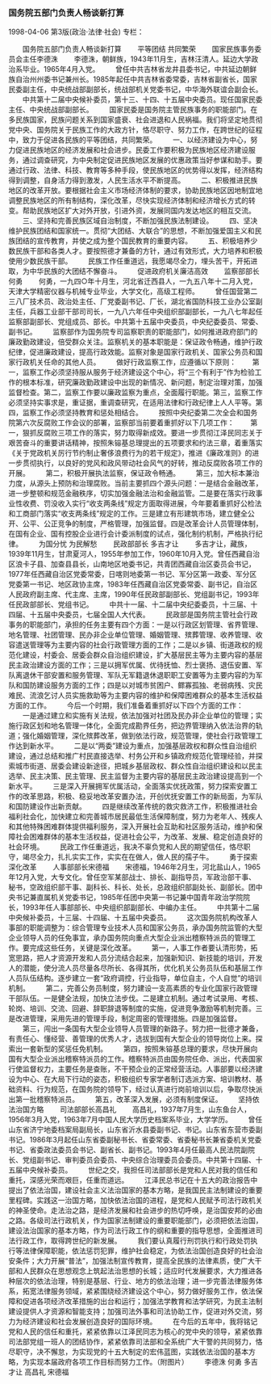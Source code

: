 ### 国务院五部门负责人畅谈新打算

1998-04-06
第3版(政治·法律·社会)
专栏：

　　国务院五部门负责人畅谈新打算
　　平等团结  共同繁荣
　　国家民族事务委员会主任李德洙
　　李德洙，朝鲜族，1943年11月生，吉林汪清人。延边大学政治系毕业。1965年4月入党。
　　曾任中共吉林省龙井县委书记，中共延边朝鲜族自治州州委书记兼州长。1985年起任中共吉林省委常委，吉林省副省长，国家民委副主任，中央统战部副部长，统战部机关党委书记，中华海外联谊会副会长。
　　中共第十二届中央候补委员，第十三、十四、十五届中央委员。现任国家民委主任、中央统战部副部长。
　　国家民委是国务院主管民族事务的职能部门。在多民族国家，民族问题关系到国家盛衰、社会进退和人民祸福。我们将坚定地贯彻党中央、国务院关于民族工作的大政方针，恪尽职守、努力工作，在跨世纪的征程中，致力于促进各民族的平等团结，共同繁荣。
　　一、以经济建设为中心，努力促进民族地区的经济发展和社会进步。民委工作要积极为民族地区经济建设服务，通过调查研究，为中央制定促进民族地区发展的优惠政策当好参谋和助手。要通过行政、法律、科技、教育等多种手段，使民族地区的优势得以发挥，经济结构得到调整，自身活力得到激发，人民生活水平不断提高。
　　二、积极推进民族地区的改革开放。要根据社会主义市场经济体制的要求，协助民族地区因地制宜地调整民族地区的所有制结构，深化改革，尽快实现经济体制和经济增长方式的转变。帮助民族地区扩大对外开放，引进外资，发展同国内发达地区的相互交流。
　　三、坚持和完善民族区域自治制度，不断加强民族法制建设。
　　四、坚决维护民族团结和国家统一。贯彻“大团结、大联合”的思想，不断加强爱国主义和民族团结的宣传教育，并使之成为整个国民教育的重要内容。
　　五、积极培养少数民族干部和各类人才。要按照德才兼备的方针，通过有效形式，大力培养和积极使用少数民族干部。
　　民族工作任重道远，我愿竭尽全力，埋头苦干，开拓进取，为中华民族的大团结不懈奋斗。
　　促进政府机关廉洁高效
　　监察部部长  何勇
　　何勇，一九四○年十月生，河北省迁西县人，一九五八年十二月入党，天津大学精密仪器与机械专业毕业，大学文化，高级工程师。
　　曾任国营第二三八厂技术员、政治处主任、厂党委副书记、厂长，湖北省国防科技工业办公室副主任，兵器工业部干部司司长，一九八六年任中央组织部副部长，一九八七年起任监察部副部长、党组成员、部长。中共第十五届中央委员，中央纪委委员、常委、副书记。
　　监察部作为国务院专司监察职责的职能部门，如何推进政府部门的廉政勤政建设，倍受群众关注。监察机关的基本职能是：保证政令畅通，维护行政纪律，促进廉政建设，提高行政效能。监察对象是国家行政机关、国家公务员和国家行政机关任命的其他人员。
　　做好行政监察工作，应遵循以下原则：
　　第一，监察工作必须坚持服从服务于经济建设这个中心，将“三个有利于”作为检验工作的根本标准，研究廉政勤政建设中出现的新情况、新问题，制定治理对策，加强监督检查。第二，监察工作要以廉政监察为重点，全面履行职能。第三，监察工作必须坚持实事求是，重证据，重调查研究，在适用法律和行政纪律上人人平等。第四，监察工作必须坚持教育和惩处相结合。
　　按照中央纪委第二次全会和国务院第六次反腐败工作会议的部署，监察部当前要着重抓好以下几项工作：
　　第一，狠抓反腐败三项工作的落实，努力取得新成效。要进一步贯彻江泽民同志关于艰苦奋斗的重要讲话精神，按照朱镕基总理提出的五项要求和约法三章，着重落实《关于党政机关厉行节约制止奢侈浪费行为的若干规定》，推进《廉政准则》的进一步贯彻执行，以良好的党风和政风带动社会风气的好转，推动反腐败各项工作的开展。
　　第二，积极开展执法监察，保证政令畅通。
　　第三，加大标本兼治力度，从源头上预防和治理腐败。当前主要抓四个源头问题：一是结合金融改革，进一步整顿和规范金融秩序，切实加强金融法治和金融监管。二是要在落实行政事业性收费、罚没收入实行“收支两条线”规定方面取得进展，今年要着重抓好公检法和工商部门落实“收支两条线”规定的工作。三是建立有形建筑市场，建立健全公开、公平、公正竞争的制度，严格管理，加强监督。四是改革会计人员管理体制，在国有企业、国有控股企业进行会计委派制度的试点，强化制约机制，严格执行纪律。
　　为国分忧  为民解愁
　　民政部部长  多吉才让
　　多吉才让，藏族，1939年11月生，甘肃夏河人，1955年参加工作，1960年10月入党。曾任西藏自治区浪卡子县、加查县县长，山南地区地委书记，共青团西藏自治区委员会书记，1977年任西藏自治区党委常委，日喀则地委第一书记、军分区第一政委、军分区党委第一书记、地区政协主席，1983年任西藏自治区党委常委、副书记，自治区人民政府副主席、代主席、主席，1990年任民政部副部长、党组副书记，1993年任民政部部长、党组书记。
　　中共十一届、十二届中央纪委委员，十三届、十四届、十五届中央委员，七届全国人大代表。
　　民政部是国务院主管社会行政事务的职能部门，承担的任务主要有四个方面：一是以行政区划管理、省界管理、地名管理、社团管理、民办非企业单位管理、婚姻管理、殡葬管理、收养管理、收容遣送管理等为主要内容的社会行政管理方面的工作；二是以乡镇、街道政权的规范化建设，村委会、居委会群众自治组织建设，扩大基层民主等为主要内容的基层民主政治建设方面的工作；三是以拥军优属、优待抚恤、烈士褒扬、退伍安置、军队离退休干部安置和服务管理、军队无军籍退休退职职工安置等为主要内容的为军队和国防建设服务方面的工作；四是以对城市贫困户、鳏寡孤独、老弱病残、灾民难民、流浪乞讨人员实施救助等为主要内容的维护和保障困难群众的基本生活权益方面的工作。
　　今后一个时期，我们准备着重抓好以下四个方面的工作：
　　一是通过建立和实施有关法规，依法加强对社团及民办非企业单位的管理；实施行政区划和地名管理一体化，全面完成勘界任务，把边界管理纳入依法治界的轨道；强化婚姻管理，深化殡葬改革，做到依法行政，规范管理，使社会行政管理工作达到新水平。
　　二是以“两委”建设为重点，加强基层政权和群众性自治组织建设，通过总结和推广村民直接选举、村务公开和乡镇政府规范化管理经验，并探索城市街道、居委会建设新途径，把城乡基层政权、群众性自治组织建设和以民主选举、民主决策、民主管理、民主监督为主要内容的基层民主政治建设提高到一个新水平。
　　三是深入开展拥军优属活动，全面落实优抚政策，努力探索安置工作的改革思路，积极、稳妥地改革安置办法，开创优抚安置工作的新局面，为军队和国防建设作出新贡献。
　　四是继续改革传统的救灾救济工作，积极推进社会福利社会化，加快建立和完善城市居民最低生活保障制度，努力为老年人、残疾人和其他特殊困难群体提供福利服务，深入开展社会互助和社区服务活动，维护和保障社会困难群体的基本生活权益，促进社会公平，为改革、发展、稳定创造良好的社会环境。
　　民政工作任重道远，我决不辜负党和人民的期望信任，恪尽职守，竭尽全力，扎扎实实工作，实实在在做人，做人民的孺子牛。
　　勇于探索  深化改革
　　人事部部长宋德福
　　宋德福，1946年2月生，河北盐山人，1965年12月入党，大专文化。曾任空军某部战士、排长、副指导员，军政治部干事、秘书，空政组织部干事、副科长、科长、处长，总政组织部副处长、副部长。团中央书记兼直属机关党委书记，1985年任团中央第一书记兼中国青年政治学院院长，1993年任人事部部长、中央组织部副部长、中编办主任。
　　中共第十二届中央候补委员，十三届、十四届、十五届中央委员。
　　这次国务院机构改革人事部的职能调整为：综合管理专业技术人员和国家公务员，承办国务院监管的大型企业领导人员的任免事宜，承办国务院向重点大型企业派出稽察特派员的管理工作。要完成这些任务，关键是深化改革。
　　第一，人事工作者要认清形势，拓宽思路，把人才资源开发和人员分流结合起来，加强新知识、新技能的培训，开发人的潜能，使分流人员尽量各尽所长、各得其所，优化机关公务员队伍和基层工作人员队伍结构。逐步建立一套“政府调控，行业指导，单位自主，个人自觉”的培训机制。
　　第二，完善公务员制度，努力建设一支高素质的专业化国家行政管理干部队伍。一是健全法规，加快立法步伐。二是建立机制。通过考试录用、考核、轮岗、培训、交流、回避、辞职辞退等制度的实施，促进竞争激励等机制完善。三是改进管理，采用先进的管理手段，制定周密的管理措施。四是加强监督。
　　第三，闯出一条国有大型企业领导人员管理的新路子。努力把一批德才兼备，有责任心、懂经营、善管理的优秀人才，选拔到国有大型企业的领导岗位上来。探索出一套新型的奖惩任免机制。
　　第四，按照朱镕基总理的要求，尽快开展向国有大型企业派出稽察特派员的工作。稽察特派员由国务院任命、派出，代表国家行使监督权力，主要任务是查账，不干预企业的正常经营活动。人事部要以经济建设为中心、在大局下行动的姿态，积极组织专家学者制订选派方案、培训教材、基础资料、行为规范，在国务院的领导下，经过认真进行岗前培训以后，争取尽快派出第一批稽察特派员。
　　第五，改革深入发展，必须有制度保证。
　　坚持依法治国方略
　　司法部部长高昌礼
　　高昌礼，1937年7月生，山东鱼台人，1956年3月入党，1963年7月中国人民大学历史档案系毕业，大学学历。
　　曾任山东省济宁地委档案局副局长，山东省沂水县委副书记、书记。山东省东营市委副书记。1986年3月起任山东省委副秘书长、省委常委、省委秘书长兼省委机关党委书记、省委政法委员会书记、副省长、副书记。1993年4月任最高人民法院副院长、党组副书记、审判委员会委员、中央综合治理委员会委员。中共第十四届、十五届中央候补委员。
　　世纪之交，我担任司法部部长是党和人民对我的信任和重托，深感光荣而艰巨，任重而道远。
　　江泽民总书记在十五大的政治报告中提出了依法治国，建设社会主义法治国家的基本方略，是我国民主法制建设的重要里程碑。实践这一治国方略，加快依法治国的进程，是党和人民赋予司法行政机关的神圣使命。走法治之路，是经济发展和社会进步的热切呼唤，是治国安邦的必由之路。各级司法行政机关，作为国家法制建设的重要职能部门，必须把依法治国，建设法治国家的基本方略，作为司法行政工作的纲和重要的指导思想，全面推进司法行政工作，取得跨世纪的新发展。
　　我们要认真履行刑罚执行和行政处罚执行等法律保障职能，依法惩罚犯罪，维护社会稳定，为依法治国创造良好的社会治安条件；大力开展“普法”，加强法制宣传教育，提高全民族的法律素质，使广大干部和人民群众在思想观念上筑起法治思想的长城；适应时代发展要求，大力推进各种层次的依法治理，特别是基层、行业、地方的依法治理；进一步完善法律服务体系，拓宽法律服务领域，紧紧围绕经济建设这个中心，努力做好服务工作，依法保障和促进各项经济改革措施的出台和运行；加强法学教育和法学研究，为民主法制建设提供人才资源和智能支持；加强司法外事和司法协助工作，促进对外交流，努力为经济建设和社会发展创造良好的国际环境。
　　在今后的五年中，我将铭记党和人民的信任和重托，紧紧依靠以江泽民同志为核心的党中央的领导，紧紧依靠司法部党组一班人的团结协作，紧紧依靠司法部和全系统广大干警的共同努力，恪尽职守，决不懈怠，为实现党的十五大制定的宏伟蓝图，实践依法治国的基本方略，为实现本届政府各项工作目标而努力工作。（附图片）
　　李德洙  何勇  多吉才让  高昌礼  宋德福
